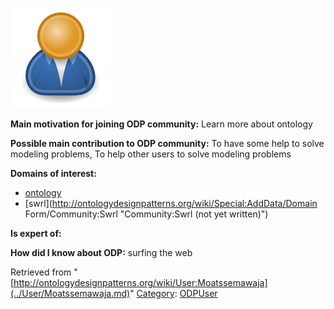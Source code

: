 [![Image:ODPUser.png](../images/a/a6/ODPUser.png)](../Image/ODPUser.png.md "Image:ODPUser.png")




  





__Main motivation for joining ODP community:__ Learn more about ontology


__Possible main contribution to ODP community:__ To have some help to solve modeling problems, To help other users to solve modeling problems


__Domains of interest:__



* [ontology](../Community/Ontology.md "Community:Ontology")
* [swrl](http://ontologydesignpatterns.org/wiki/Special:AddData/Domain Form/Community:Swrl "Community:Swrl (not yet written)")


__Is expert of:__


  

__How did I know about ODP:__ surfing the web






Retrieved from "[http://ontologydesignpatterns.org/wiki/User:Moatssemawaja](../User/Moatssemawaja.md)"
 [Category](http://ontologydesignpatterns.org/wiki/Special:Categories "Special:Categories"): [ODPUser](../Category/ODPUser.md "Category:ODPUser")
